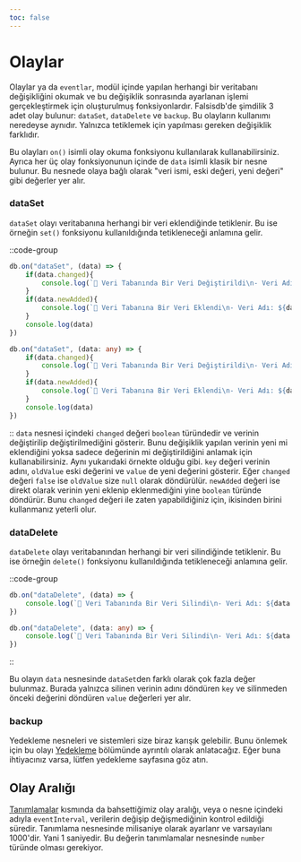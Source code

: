 ```yaml
---
toc: false
---
```

# Olaylar

Olaylar ya da `eventlar`, modül içinde yapılan herhangi bir veritabanı değişikliğini okumak ve bu değişiklik sonrasında ayarlanan işlemi gerçekleştirmek için oluşturulmuş fonksiyonlardır. Falsisdb'de şimdilik 3 adet olay bulunur: `dataSet`, `dataDelete` ve `backup`. Bu olayların kullanımı neredeyse aynıdır. Yalnızca tetiklemek için yapılması gereken değişiklik farklıdır.

Bu olayları `on()` isimli olay okuma fonksiyonu kullanılarak kullanabilirsiniz. Ayrıca her üç olay fonksiyonunun içinde de `data` isimli klasik bir nesne bulunur. Bu nesnede olaya bağlı olarak "veri ismi, eski değeri, yeni değeri" gibi değerler yer alır.

### dataSet
`dataSet` olayı veritabanına herhangi bir veri eklendiğinde tetiklenir. Bu ise örneğin `set()` fonksiyonu kullanıldığında tetikleneceği anlamına gelir.

::code-group
```js [CommonJS]
db.on("dataSet", (data) => {
    if(data.changed){
        console.log(`📝 Veri Tabanında Bir Veri Değiştirildi\n- Veri Adı: ${data.key}\n- Eski Değeri: ${data.oldValue}\n- Yeni Değeri: ${data.value}`) 
    }
    if(data.newAdded){
        console.log(`📝 Veri Tabanına Bir Veri Eklendi\n- Veri Adı: ${data.key}\n- Veri Değeri: ${data.value}`) 
    }
    console.log(data) 
})
```
```ts [TypeScript]
db.on("dataSet", (data: any) => {
    if(data.changed){
        console.log(`📝 Veri Tabanında Bir Veri Değiştirildi\n- Veri Adı: ${data.key}\n- Eski Değeri: ${data.oldValue}\n- Yeni Değeri: ${data.value}`) 
    }
    if(data.newAdded){
        console.log(`📝 Veri Tabanına Bir Veri Eklendi\n- Veri Adı: ${data.key}\n- Veri Değeri: ${data.value}`) 
    }
    console.log(data) 
})
```
::
`data` nesnesi içindeki `changed` değeri `boolean` türündedir ve verinin değiştirilip değiştirilmediğini gösterir. Bunu değişiklik yapılan verinin yeni mi eklendiğini yoksa sadece değerinin mi değiştirildiğini anlamak için kullanabilirsiniz. Aynı yukarıdaki örnekte olduğu gibi. `key` değeri verinin adını, `oldValue` eski değerini ve `value` de yeni değerini gösterir. Eğer `changed` değeri `false` ise `oldValue` size `null` olarak döndürülür. `newAdded` değeri ise direkt olarak verinin yeni eklenip eklenmediğini yine `boolean` türünde döndürür. Bunu `changed` değeri ile zaten yapabildiğiniz için, ikisinden birini kullanmanız yeterli olur.

### dataDelete
`dataDelete` olayı veritabanından herhangi bir veri silindiğinde tetiklenir. Bu ise örneğin `delete()` fonksiyonu kullanıldığında tetikleneceği anlamına gelir.

::code-group
```js [CommonJS]
db.on("dataDelete", (data) => {
    console.log(`📝 Veri Tabanında Bir Veri Silindi\n- Veri Adı: ${data.key}\n- Eski Değeri: ${data.value}`)
})
```
```ts [TypeScript]
db.on("dataDelete", (data: any) => {
    console.log(`📝 Veri Tabanında Bir Veri Silindi\n- Veri Adı: ${data.key}\n- Eski Değeri: ${data.value}`)
})
```
::

Bu olayın `data` nesnesinde `dataSet`den farklı olarak çok fazla değer bulunmaz. Burada yalnızca silinen verinin adını döndüren `key` ve silinmeden önceki değerini döndüren `value` değerleri yer alır.

### backup
Yedekleme nesneleri ve sistemleri size biraz karışık gelebilir. Bunu önlemek için bu olayı [Yedekleme](/belgeler/yedekleme) bölümünde ayrıntılı olarak anlatacağız. Eğer buna ihtiyacınız varsa, lütfen yedekleme sayfasına göz atın.

## Olay Aralığı

[Tanımlamalar](/belgeler/tanimlamalar) kısmında da bahsettiğimiz olay aralığı, veya o nesne içindeki adıyla `eventInterval`, verilerin değişip değişmediğinin kontrol edildiği süredir. Tanımlama nesnesinde milisaniye olarak ayarlanr ve varsayılanı 1000'dir. Yani 1 saniyedir. Bu değerin tanımlamalar nesnesinde `number` türünde olması gerekiyor.